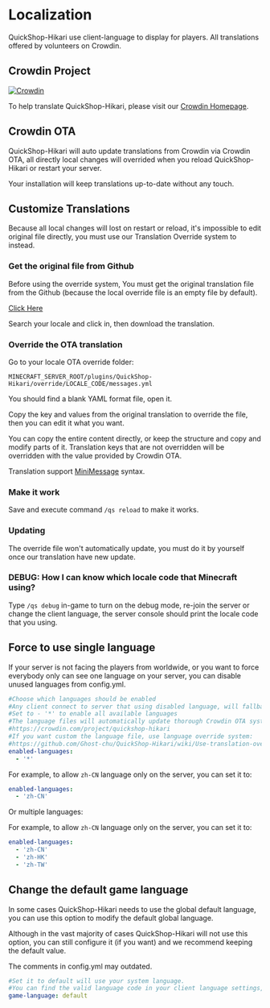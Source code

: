 # Localization

QuickShop-Hikari use client-language to display for players. All translations offered by volunteers on Crowdin.

## Crowdin Project

[![Crowdin](https://badges.crowdin.net/quickshop-hikari/localized.svg)](https://crowdin.com/project/quickshop-hikari)

To help translate QuickShop-Hikari, please visit our [Crowdin Homepage](https://crowdin.com/project/quickshop-hikari).

## Crowdin OTA

QuickShop-Hikari will auto update translations from Crowdin via Crowdin OTA, all directly local changes will overrided when you reload QuickShop-Hikari or restart your server.

Your installation will keep translations up-to-date without any touch.

## Customize Translations

Because all local changes will lost on restart or reload, it's impossible to edit original file directly, you must use our Translation Override system to instead.

### Get the original file from Github

Before using the override system, You must get the original translation file from the Github (because the local override file is an empty file by default).

[Click Here](https://github.com/Ghost-chu/QuickShop-Hikari/tree/hikari/crowdin/lang)

Search your locale and click in, then download the translation.

### Override the OTA translation

Go to your locale OTA override folder:

`MINECRAFT_SERVER_ROOT/plugins/QuickShop-Hikari/override/LOCALE_CODE/messages.yml`

You should find a blank YAML format file, open it.

Copy the key and values from the original translation to override the file, then you can edit it what you want.

You can copy the entire content directly, or keep the structure and copy and modify parts of it. Translation keys that are not overridden will be overridden with the value provided by Crowdin OTA.

Translation support [MiniMessage](https://docs.adventure.kyori.net/minimessage/) syntax.

### Make it work

Save and execute command `/qs reload` to make it works.

### Updating

The override file won't automatically update, you must do it by yourself once our translation have new update.

### DEBUG: How I can know which locale code that Minecraft using?

Type `/qs debug` in-game to turn on the debug mode, re-join the server or change the client language, the server console should print the locale code that you using.

## Force to use single language

If your server is not facing the players from worldwide, or you want to force everybody only can see one language on your server, you can disable unused languages from config.yml.

```yaml
#Choose which languages should be enabled
#Any client connect to server that using disabled language, will fallback to game-language option there
#Set to - '*' to enable all available languages
#The language files will automatically update thorough Crowdin OTA system, you can translate it there:
#https://crowdin.com/project/quickshop-hikari
#If you want custom the language file, use language override system:
#https://github.com/Ghost-chu/QuickShop-Hikari/wiki/Use-translation-override-system
enabled-languages:
  - '*'
```

For example, to allow `zh-CN` language only on the server, you can set it to:

```yaml
enabled-languages:
  - 'zh-CN'
```

Or multiple languages:

For example, to allow `zh-CN` language only on the server, you can set it to:

```yaml
enabled-languages:
  - 'zh-CN'
  - 'zh-HK'
  - 'zh-TW'
```

## Change the default game language

In some cases QuickShop-Hikari needs to use the global default language, you can use this option to modify the default global language.

Although in the vast majority of cases QuickShop-Hikari will not use this option, you can still configure it (if you want) and we recommend keeping the default value.

The comments in config.yml may outdated.

```yaml
#Set it to default will use your system language.
#You can find the valid language code in your client language settings, like en_us
game-language: default
```

